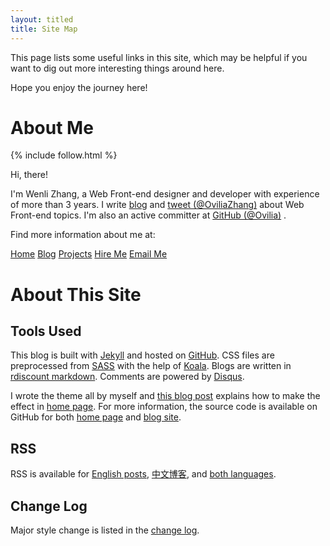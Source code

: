 ```yaml
---
layout: titled
title: Site Map
---
```


This page lists some useful links in this site, which may be helpful if you want to dig out more interesting things around here.

Hope you enjoy the journey here!

# About Me

<p class="no-indent">
{% include follow.html %}
</p>

Hi, there!

I'm Wenli Zhang, a Web Front-end designer and developer with experience of more than 3 years. I write <a href="{{ site.url }}" target="_blank" onclick="_gaq.push(['_trackEvent', 'ToBlog', 'InSiteMap', 'btn']);">blog</a> and <a href="https://twitter.com/OviliaZhang" target="_blank" onclick="_gaq.push(['_trackEvent', 'ToLink', 'InSiteMap', 'Twitter']);">tweet (@OviliaZhang)</a> about Web Front-end topics. I'm also an active committer at <a href="https://github.com/Ovilia" target="_blank" onclick="_gaq.push(['_trackEvent', 'ToGitHub', 'InSiteMap', 'aboutMe']);">GitHub (@Ovilia)</a> .

Find more information about me at:

<a class="button" href="http://zhangwenli.com/#ovilia-home" target="_blank" onclick="_gaq.push(['_trackEvent', 'ToHome', 'InSiteMap', 'home']);">Home</a>
<a class="button" href="{{ site.url }}" target="_blank" onclick="_gaq.push(['_trackEvent', 'ToBlog', 'InSiteMap', 'btn']);">Blog</a>
<a class="button" href="http://zhangwenli.com/#projects" target="_blank" onclick="_gaq.push(['_trackEvent', 'ToHome', 'InSiteMap', 'projects']);">Projects</a>
<a class="button" href="http://zhangwenli.com/#hire-me" target="_blank" onclick="_gaq.push(['_trackEvent', 'ToHome', 'InSiteMap', 'hireMe']);">Hire Me</a>
<a class="button" href="mailto:me@zhangwenli.com" target="_blank" onclick="_gaq.push(['_trackEvent', 'ToHome', 'InSiteMap', 'email']);">Email Me</a>

# About This Site

## Tools Used

This blog is built with <a href="http://jekyllrb.com" target="_blank" onclick="_gaq.push(['_trackEvent', 'ToLink', 'InSiteMap', 'Jekyll']);">Jekyll</a> and hosted on <a href="https://github.com" target="_blank" onclick="_gaq.push(['_trackEvent', 'ToLink', 'InSiteMap', 'GitHub']);">GitHub</a>. CSS files are preprocessed from <a href="http://sass-lang.com/" target="_blank" onclick="_gaq.push(['_trackEvent', 'ToLink', 'InSiteMap', 'SASS']);">SASS</a> with the help of <a href="http://koala-app.com/" target="_blank" onclick="_gaq.push(['_trackEvent', 'ToLink', 'InSiteMap', 'Koala']);">Koala</a>. Blogs are written in <a href="https://github.com/davidfstr/rdiscount" target="_blank" onclick="_gaq.push(['_trackEvent', 'ToLink', 'InSiteMap', 'rdiscount']);">rdiscount markdown</a>. Comments are powered by <a href="http://koala-app.com/" target="_blank" onclick="_gaq.push(['_trackEvent', 'ToLink', 'InSiteMap', 'Disqus']);">Disqus</a>.

I wrote the theme all by myself and <a href="/blog/2013/10/19/how-i-made-this-site/" target="_blank" onclick="_gaq.push(['_trackEvent', 'ToPost', 'InSiteMap', '/blog/2013/10/19/how-i-made-this-site/']);">this blog post</a> explains how to make the effect in <a href="http://zhangwenli.com" target="_blank" onclick="_gaq.push(['_trackEvent', 'ToHome', 'InSiteMap', '/']);">home page</a>. For more information, the source code is available on GitHub for both <a href="https://github.com/Ovilia/ovilia.github.io" target="_blank" onclick="_gaq.push(['_trackEvent', 'ToGitHub', 'InSiteMap', 'ovilia.github.io']);">home page</a> and <a href="https://github.com/Ovilia/blog/tree/gh-pages" target="_blank" onclick="_gaq.push(['_trackEvent', 'ToGitHub', 'InSiteMap', 'blog']);">blog site</a>.

## RSS

RSS is available for <a href="{{ site.url }}/feed-en.xml" target="_blank" title="RSS of Wenli Zhang" target="_blank" onclick="_gaq.push(['_trackEvent', 'ToRss', 'EnRss', window.location.pathname]);">English posts</a>, <a href="{{ site.url }}/feed-cn.xml" target="_blank" title="RSS of Wenli Zhang" target="_blank" onclick="_gaq.push(['_trackEvent', 'ToRss', 'CnRss', window.location.pathname]);">中文博客</a>, and <a href="{{ site.url }}/feed.xml" target="_blank" title="RSS of Wenli Zhang" target="_blank" onclick="_gaq.push(['_trackEvent', 'ToRss', 'AllRss', window.location.pathname]);">both languages</a>.

## Change Log

Major style change is listed in the <a href="{{ site.url }}/meta/log" target="_blank" onclick="_gaq.push(['_trackEvent', 'ToLog', 'InSiteMap', window.location.pathname]);">change log</a>.
